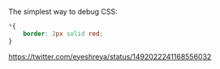 The simplest way to debug CSS:

```CSS
*{
    border: 2px solid red;
}
```
https://twitter.com/eyeshreya/status/1492022241168556032

